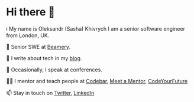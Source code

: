 # Hi there 👋

:information_source: My name is Oleksandr (Sasha) Khivrych I am a senior software engineer from London, UK.


:briefcase: Senior SWE at [Beamery](https://beamery.com/).

:memo: I write about tech in my [blog](https://okhivrych.io/). 

:microphone: Occasionally, I speak at conferences.

:man_teacher:	I mentor and teach people at [Codebar](https://codebar.io/), [Meet a Mentor](https://meetamentor.co.uk/), [CodeYourFuture](https://codeyourfuture.io/) 

:mailbox: Stay in touch on [Twitter](https://twitter.com/sasha_khivrych), [LinkedIn](https://www.linkedin.com/in/oleksandrkhivrych/)



